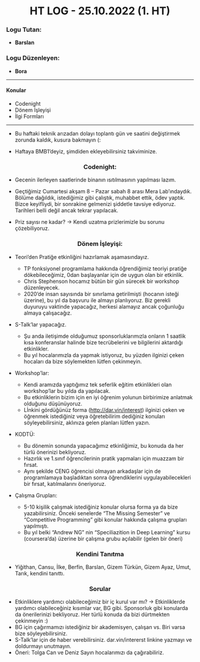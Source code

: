 <center><h1>HT LOG - 25.10.2022 (1. HT)</h1></center>

### Logu Tutan:
- **Barslan**

### Logu Düzenleyen:
- **Bora**

---

#### Konular

- Codenight
- Dönem İşleyişi
- İlgi Formları

---

- Bu haftaki teknik arızadan dolayı toplantı gün ve saatini değiştirmek zorunda kaldık, kusura bakmayın (:

- Haftaya BMB1’deyiz, şimdiden ekleyebilirsiniz takviminize.

<center><h3>Codenight:</h3></center>

- Gecenin ilerleyen saatlerinde binanın ısıtılmasının yapılması lazım.

- Geçtiğimiz Cumartesi akşam 8 – Pazar sabah 8 arası Mera Lab’ındaydık. Bölüme dağıldık, istediğimiz gibi çalıştık, muhabbet ettik, ödev yaptık. Bizce keyifliydi, bir sonrakine gelmenizi şiddetle tavsiye ediyoruz. Tarihleri belli değil ancak tekrar yapılacak.

- Priz sayısı ne kadar? -> Kendi uzatma prizlerimizle bu sorunu çözebiliyoruz.

<center><h3>Dönem İşleyişi:</h3></center>

- Teori’den Pratiğe etkinliğini hazırlamak aşamasındayız.
    - TP fonksiyonel programlama hakkında öğrendiğimiz teoriyi pratiğe dökebileceğimiz, 0dan başlayanlar için de uygun olan bir etkinlik.
    - Chris Stephenson hocamız bütün bir gün sürecek bir workshop düzenleyecek.
    - 2020’de insan sayısında bir sınırlama getirilmişti (hocanın isteği üzerine), bu yıl da başvuru ile almayı planlıyoruz. Biz gerekli duyuruyu vaktinde yapacağız, herkesi alamayız ancak çoğunluğu almaya çalışacağız.

- S-Talk’lar yapacağız.
    - Şu anda iletişimde olduğumuz sponsorluklarımızla onların 1 saatlik kısa konferanslar halinde bize tecrübelerini ve bilgilerini aktardığı etkinlikler.
    - Bu yıl hocalarımızla da yapmak istiyoruz, bu yüzden ilginizi çeken hocaları da bize söylemekten lütfen çekinmeyin.

- Workshop’lar:
    - Kendi aramızda yaptığımız tek seferlik eğitim etkinlikleri olan workshop’lar bu yılda da yapılacak.
    - Bu etkinliklerin bizim için en iyi öğrenim yolunun birbirimize anlatmak olduğunu düşünüyoruz.
    - Lİnkini gördüğünüz forma (http://dar.vin/interest) ilginizi çeken ve öğrenmek istediğiniz veya öğretebilirim dediğiniz konuları söyleyebilirsiniz, aklınıza gelen planları lütfen yazın.

- KODTÜ:
    - Bu dönemin sonunda yapacağımız etkinliğimiz, bu konuda da her türlü önerinizi bekliyoruz.
    - Hazırlık ve 1.sınıf öğrencilerinin pratik yapmaları için muazzam bir fırsat.
    - Aynı şekilde CENG öğrencisi olmayan arkadaşlar için de programlamaya başladıktan sonra öğrendiklerini uygulayabilecekleri bir fırsat, katılmalarını öneriyoruz.

- Çalışma Grupları:
    - 5-10 kişilik çalışmak istediğiniz konular olursa forma ya da bize yazabilirsiniz. Önceki senelerde “The Missing Semester” ve “Competitive Programming” gibi konular hakkında çalışma grupları yapılmıştı.
    - Bu yıl belki “Andrew NG” nin “Speciliazition in Deep Learning” kursu (coursera’da) üzerine bir çalışma grubu açılabilir (gelen bir öneri)

<center><h3>Kendini Tanıtma</h3></center>

- Yiğithan, Cansu, İlke, Berfin, Barslan, Gizem Türkün, Gizem Ayaz, Umut, Tarık, kendini tanıttı.

<center><h3>Sorular</h3></center>

- Etkinliklere yardımcı olabileceğimiz bir iç kurul var mı? -> Etkinliklerde yardımcı olabileceğiniz kısımlar var, BG gibi. Sponsorluk gibi konularda da önerilerinizi bekliyoruz. Her türlü konuda da bizi dürtmekten çekinmeyin :)
- BG için çağırmamızı istediğiniz bir akademisyen, çalışan vs. Biri varsa bize söyleyebilirsiniz.
- S-Talk’lar için de haber verebilirsiniz. dar.vin/intererst linkine yazmayı ve doldurmayı unutmayın.
- Öneri: Tolga Can ve Deniz Sayın hocalarımızı da çağırabiliriz. 